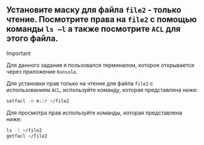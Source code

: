 ## Установите маску для файла `file2` - только чтение. Посмотрите права на `file2` с помощью команды `ls –l` а также посмотрите `ACL` для этого файла.

> [!IMPORTANT]
> Для данного задания я пользовался терминалом, которое открывается через приложение `Konsole`. 

Для установки прав только на чтение для файла `file2` с использованием `ACL`, используйте команду, которая представлена ниже:

```bash
setfacl -m m::r ~/file2
```

Для просмотра прав используйте команды, которая представлена ниже:

```bash
ls -l ~/file2
getfacl ~/file2
```
